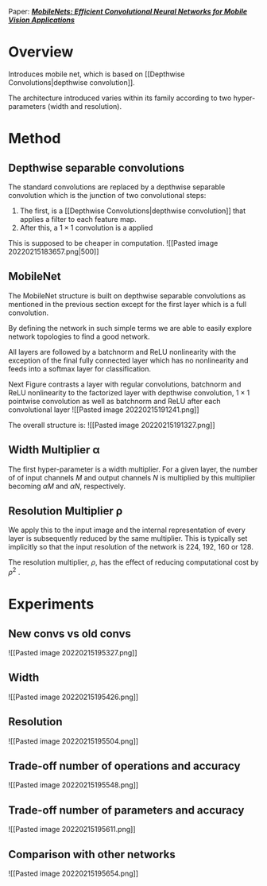Paper: [***MobileNets: Efficient Convolutional Neural Networks for Mobile Vision Applications***](https://arxiv.org/pdf/1704.04861.pdf)


# Overview
Introduces mobile net,  which is based on  [[Depthwise Convolutions|depthwise convolution]].

The architecture introduced varies within its family according to two hyper-parameters (width and resolution).


# Method
## Depthwise separable convolutions
The standard convolutions are replaced by a depthwise separable convolution which is the junction of two convolutional steps: 
1. The first, is a [[Depthwise Convolutions|depthwise convolution]] that applies a filter to each feature map. 
2. After this, a $1\times1$ convolution is a applied

This is supposed to be cheaper in computation.
![[Pasted image 20220215183657.png|500]]
## MobileNet
The MobileNet structure is built on depthwise separable convolutions as mentioned in the previous section except for the first layer which is a full convolution.

By defining the network in such simple terms we are able to easily explore network topologies to find a good network.

All layers are followed by a batchnorm and ReLU nonlinearity with the exception of the final fully connected layer which has no nonlinearity and feeds into a softmax layer for classification.


Next Figure contrasts a layer with regular convolutions, batchnorm and ReLU nonlinearity to the factorized layer with depthwise convolution, $1 \times 1$ pointwise convolution as well as batchnorm and ReLU after each convolutional layer
![[Pasted image 20220215191241.png]]

The overall structure is:
![[Pasted image 20220215191327.png]]


## Width Multiplier α
The first hyper-parameter is a width multiplier. For a given layer, the number of of input channels $M$ and output channels $N$ is multiplied by this multiplier becoming $\alpha M$ and $\alpha N$, respectively.

## Resolution Multiplier ρ
We apply this to the input image and the internal representation of every layer is subsequently reduced by the same multiplier. This is typically set implicitly so that the input resolution of the network is 224, 192, 160 or 128.

The resolution multiplier, $\rho$, has the effect of reducing computational cost by $\rho^2$ .


# Experiments

##  New convs vs old convs
![[Pasted image 20220215195327.png]]
## Width
![[Pasted image 20220215195426.png]]

## Resolution
![[Pasted image 20220215195504.png]]

## Trade-off number of operations and accuracy
![[Pasted image 20220215195548.png]]

## Trade-off number of parameters and accuracy
![[Pasted image 20220215195611.png]]

## Comparison with other networks
![[Pasted image 20220215195654.png]]